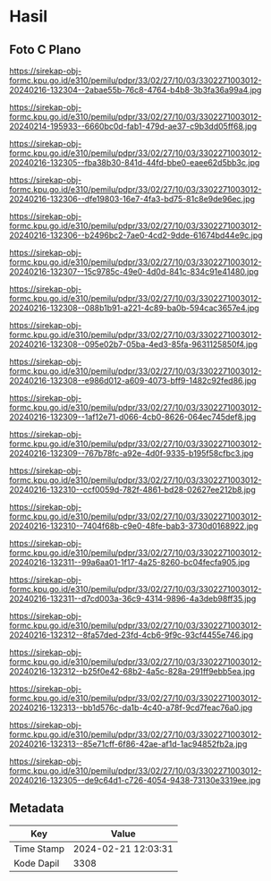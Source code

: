 # Hasil

## Foto C Plano

https://sirekap-obj-formc.kpu.go.id/e310/pemilu/pdpr/33/02/27/10/03/3302271003012-20240216-132304--2abae55b-76c8-4764-b4b8-3b3fa36a99a4.jpg

https://sirekap-obj-formc.kpu.go.id/e310/pemilu/pdpr/33/02/27/10/03/3302271003012-20240214-195933--6660bc0d-fab1-479d-ae37-c9b3dd05ff68.jpg

https://sirekap-obj-formc.kpu.go.id/e310/pemilu/pdpr/33/02/27/10/03/3302271003012-20240216-132305--fba38b30-841d-44fd-bbe0-eaee62d5bb3c.jpg

https://sirekap-obj-formc.kpu.go.id/e310/pemilu/pdpr/33/02/27/10/03/3302271003012-20240216-132306--dfe19803-16e7-4fa3-bd75-81c8e9de96ec.jpg

https://sirekap-obj-formc.kpu.go.id/e310/pemilu/pdpr/33/02/27/10/03/3302271003012-20240216-132306--b2496bc2-7ae0-4cd2-9dde-61674bd44e9c.jpg

https://sirekap-obj-formc.kpu.go.id/e310/pemilu/pdpr/33/02/27/10/03/3302271003012-20240216-132307--15c9785c-49e0-4d0d-841c-834c91e41480.jpg

https://sirekap-obj-formc.kpu.go.id/e310/pemilu/pdpr/33/02/27/10/03/3302271003012-20240216-132308--088b1b91-a221-4c89-ba0b-594cac3657e4.jpg

https://sirekap-obj-formc.kpu.go.id/e310/pemilu/pdpr/33/02/27/10/03/3302271003012-20240216-132308--095e02b7-05ba-4ed3-85fa-9631125850f4.jpg

https://sirekap-obj-formc.kpu.go.id/e310/pemilu/pdpr/33/02/27/10/03/3302271003012-20240216-132308--e986d012-a609-4073-bff9-1482c92fed86.jpg

https://sirekap-obj-formc.kpu.go.id/e310/pemilu/pdpr/33/02/27/10/03/3302271003012-20240216-132309--1af12e71-d066-4cb0-8626-064ec745def8.jpg

https://sirekap-obj-formc.kpu.go.id/e310/pemilu/pdpr/33/02/27/10/03/3302271003012-20240216-132309--767b78fc-a92e-4d0f-9335-b195f58cfbc3.jpg

https://sirekap-obj-formc.kpu.go.id/e310/pemilu/pdpr/33/02/27/10/03/3302271003012-20240216-132310--ccf0059d-782f-4861-bd28-02627ee212b8.jpg

https://sirekap-obj-formc.kpu.go.id/e310/pemilu/pdpr/33/02/27/10/03/3302271003012-20240216-132310--7404f68b-c9e0-48fe-bab3-3730d0168922.jpg

https://sirekap-obj-formc.kpu.go.id/e310/pemilu/pdpr/33/02/27/10/03/3302271003012-20240216-132311--99a6aa01-1f17-4a25-8260-bc04fecfa905.jpg

https://sirekap-obj-formc.kpu.go.id/e310/pemilu/pdpr/33/02/27/10/03/3302271003012-20240216-132311--d7cd003a-36c9-4314-9896-4a3deb98ff35.jpg

https://sirekap-obj-formc.kpu.go.id/e310/pemilu/pdpr/33/02/27/10/03/3302271003012-20240216-132312--8fa57ded-23fd-4cb6-9f9c-93cf4455e746.jpg

https://sirekap-obj-formc.kpu.go.id/e310/pemilu/pdpr/33/02/27/10/03/3302271003012-20240216-132312--b25f0e42-68b2-4a5c-828a-291ff9ebb5ea.jpg

https://sirekap-obj-formc.kpu.go.id/e310/pemilu/pdpr/33/02/27/10/03/3302271003012-20240216-132313--bb1d576c-da1b-4c40-a78f-9cd7feac76a0.jpg

https://sirekap-obj-formc.kpu.go.id/e310/pemilu/pdpr/33/02/27/10/03/3302271003012-20240216-132313--85e71cff-6f86-42ae-af1d-1ac94852fb2a.jpg

https://sirekap-obj-formc.kpu.go.id/e310/pemilu/pdpr/33/02/27/10/03/3302271003012-20240216-132305--de9c64d1-c726-4054-9438-73130e3319ee.jpg


## Metadata

| Key        | Value               |
| ---------- | ------------------- |
| Time Stamp | 2024-02-21 12:03:31 |
| Kode Dapil | 3308                |



